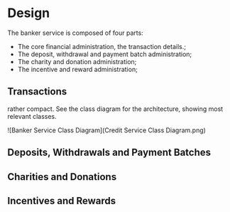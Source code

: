 # Design

The banker service is composed of four parts: 
* The core financial administration, the transaction details.;
* The deposit, withdrawal and payment batch administration;
* The charity and donation administration;
* The incentive and reward administration;

## Transactions

rather compact. See the class diagram for the architecture, showing most relevant classes.

![Banker Service Class Diagram](Credit Service Class Diagram.png) 

## Deposits, Withdrawals and Payment Batches

## Charities and Donations

## Incentives and Rewards
